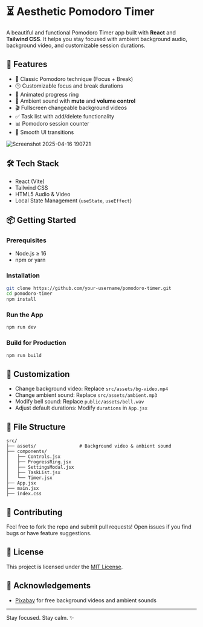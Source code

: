 # ⏳ Aesthetic Pomodoro Timer

A beautiful and functional Pomodoro Timer app built with **React** and **Tailwind CSS**. It helps you stay focused with ambient background audio, background video, and customizable session durations.

## 🚀 Features

- 🎯 Classic Pomodoro technique (Focus + Break)
- 🕒 Customizable focus and break durations
- 🔁 Animated progress ring
- 🎵 Ambient sound with **mute** and **volume control**
- 🎬 Fullscreen changeable background videos
- ✅ Task list with add/delete functionality
- 📊 Pomodoro session counter
- 🧘 Smooth UI transitions


![Screenshot 2025-04-16 190721](https://github.com/user-attachments/assets/a62debd1-766d-4370-be88-bf944622ffeb)


## 🛠️ Tech Stack

- React (Vite)
- Tailwind CSS
- HTML5 Audio & Video
- Local State Management (`useState`, `useEffect`)

## 📦 Getting Started

### Prerequisites

- Node.js ≥ 16
- npm or yarn

### Installation

```bash
git clone https://github.com/your-username/pomodoro-timer.git
cd pomodoro-timer
npm install
```

### Run the App

```bash
npm run dev
```

### Build for Production

```bash
npm run build
```

## 🔧 Customization

- Change background video: Replace `src/assets/bg-video.mp4`
- Change ambient sound: Replace `src/assets/ambient.mp3`
- Modify bell sound: Replace `public/assets/bell.wav`
- Adjust default durations: Modify `durations` in `App.jsx`

## 📁 File Structure

```
src/
├── assets/                # Background video & ambient sound
├── components/
│   ├── Controls.jsx
│   ├── ProgressRing.jsx
│   ├── SettingsModal.jsx
│   ├── TaskList.jsx
│   └── Timer.jsx
├── App.jsx
├── main.jsx
├── index.css
```

## 🤝 Contributing

Feel free to fork the repo and submit pull requests! Open issues if you find bugs or have feature suggestions.

## 📄 License

This project is licensed under the [MIT License](LICENSE).

## 🙏 Acknowledgements

- [Pixabay](https://pixabay.com/) for free background videos and ambient sounds

---

Stay focused. Stay calm. ✨
